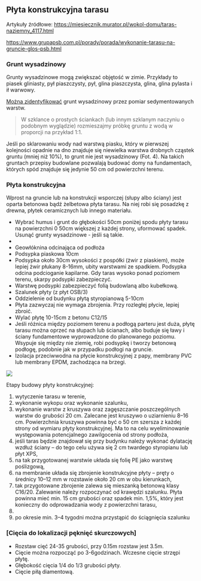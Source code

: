 ## Płyta konstrukcyjna tarasu

Artykuły źródłowe:
https://miesiecznik.murator.pl/wokol-domu/taras-naziemny_4117.html

https://www.grupapsb.com.pl/porady/porada/wykonanie-tarasu-na-gruncie-glos-psb.html

### Grunt wysadzinowy

Grunty wysadzinowe mogą zwiększać objętość w zimie. Przykłady to piasek gliniasty, pył piaszczysty, pył, glina piaszczysta, glina, glina pylasta i ił warwowy.

[Można zidentyfikować](https://receptynadom.pl/samemu-sprawdzic-rodzaj-gruntu-dzialce/) grunt wysadzinowy przez pomiar sedymentowanych warstw.
>W szklance o prostych ściankach (lub innym szklanym naczyniu o podobnym wyglądzie) rozmieszajmy próbkę gruntu z wodą w proporcji na przykład 1:1.

Jeśli po sklarowaniu wody nad warstwą piasku, który w pierwszej kolejności opadnie na dno znajduje się niewielka warstwa drobnych cząstek gruntu (mniej niż 10%), to grunt nie jest wysadzinowy (Fot. 4). Na takich gruntach przepisy budowlane pozwalają budować domy na fundamentach, których spód znajduje się jedynie 50 cm od powierzchni terenu.

### Płyta konstrukcyjna

Wprost na gruncie lub na konstrukcji wsporczej (słupy albo ściany) jest oparta betonowa bądź żelbetowa płyta tarasu. Na niej robi się posadzkę z drewna, płytek ceramicznych lub innego materiału.

* Wybrać humus i grunt do głębokości 50cm poniżej spodu płyty tarasu na powierzchni 0 50cm większej z każdej strony, uformować spadek. Usunąć grunty wysadzinowe - jeśli są takie.
* 
* Geowłóknina odcinająca od podłoża
* Podsypka piaskowa 10cm
* Podsypka około 30cm wysokości z pospółki (żwir z piaskiem), może lepiej żwir płukany 8-16mm, ubity warstwami ze spadkiem. Podsypka odcina podcioganie kapilarne. Gdy taras wysoko ponad poziomem terenu, skarpy podsypki zabezpieczyć.
* Warstwę podsypki zabezpieczyć folią budowlaną albo kubełkową.
* Szalunek płyty (z płyt OSB/3)
* Oddzielenie od budynku płytą styropianową 5-10cm
* Płyta zazwyczaj nie wymaga zbrojenia. Przy rozległej płycie, lepiej zbroić.
* Wylać płytę 10-15cm z betonu C12/15 
* Jeśli różnica między poziomem terenu a podłogą parteru jest duża, płytę tarasu można oprzeć na słupach lub ścianach, albo buduje się ławy i ściany fundamentowe wyprowadzone do planowanego poziomu. Wsypuje się między nie ziemię, robi podsypkę i tworzy betonową podłogę, podobnie jak w przypadku podłogi na gruncie.
* Izolacja przeciwwodna na płycie konstrukcyjnej z papy, membrany PVC lub membrany EPDM, zachodząca na brzegi.

![](ilustracje/taras_naziemny.png)

Etapy budowy płyty konstrukcyjnej:

1. wytyczenie tarasu w terenie,
2. wykonanie wykopu oraz wykonanie szalunku,
3. wykonanie warstw z kruszywa oraz zagęszczanie poszczególnych warstw do grubości 20 cm. Zalecane jest kruszywo o uziarnieniu 8–16 cm. Powierzchnia kruszywa powinna być o 50 cm szersza z każdej strony od wymiaru płyty konstrukcyjnej. Ma to na celu wyeliminowanie występowania potencjalnego zawilgocenia od strony podłoża,
4. jeśli taras będzie znajdował się przy budynku należy wykonać dylatację wzdłuż ściany – do tego celu używa się 2 cm twardego styropianu lub płyt XPS,
5. na tak przygotowanej warstwie układa się folię PE jako warstwę poślizgową,
6. na membranie układa się zbrojenie konstrukcyjne płyty – pręty o średnicy 10–12 mm w rozstawie około 20 cm w obu kierunkach,
7. tak przygotowane zbrojenie zalewa się mieszanką betonową klasy C16/20. Zalewanie należy rozpoczynać od krawędzi szalunku. Płyta powinna mieć min. 15 cm grubości oraz spadek min. 1,5%, który jest konieczny do odprowadzania wody z powierzchni tarasu,
8. 
9. po okresie min. 3–4 tygodni można przystąpić do ściągnięcia szalunku

### [Cięcia do lokalizacji pęknięć skurczowych]

* Rozstaw cięć 24-35 grubości, przy 0.15m rozstaw jest 3.5m.
* Cięcie można rozpocząć po 3-6godzinach. Wczesne cięcie strzępi płytę.
* Głębokość cięcia 1/4 do 1/3 grubości płyty.
* Cięcie piłą diamentową.




